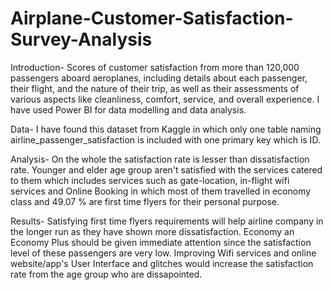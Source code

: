 # Airplane-Customer-Satisfaction-Survey-Analysis

Introduction- Scores of customer satisfaction from more than 120,000 passengers aboard aeroplanes, including details about each passenger, their flight, and the nature of their trip, as well as their assessments of various aspects like cleanliness, comfort, service, and overall experience. I have used Power BI for data modelling and data analysis.

Data- I have found this dataset from Kaggle in which only one table naming airline_passenger_satisfaction is included with one primary key which is ID. 
          
Analysis- On the whole the satisfaction rate is lesser than dissatisfaction rate. Younger and elder age group aren't satisfied with the services catered to them which includes services such as gate-location, in-flight wifi services and Online Booking in which most of them travelled in economy class and 49.07 % are first time flyers for their personal purpose. 

Results- Satisfying first time flyers requirements will help airline company in the longer run as they have shown more dissatisfaction. Economy an Economy Plus should be given immediate attention since the satisfaction level of these passengers are very low. Improving Wifi services and online website/app's User Interface and glitches would increase the satisfaction rate from the age group who are dissapointed.

